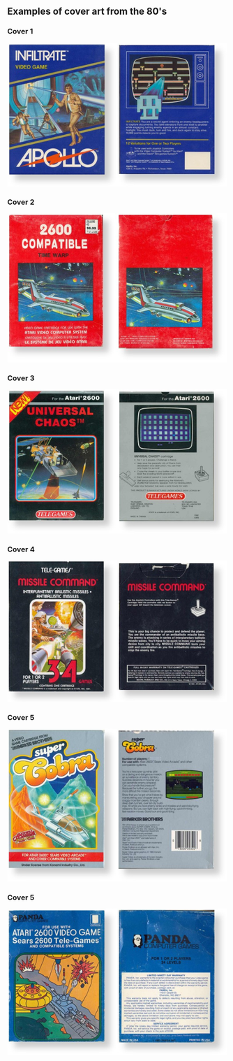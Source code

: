 ## Examples of cover art from the 80's

### Cover 1
![](https://github.com/SmallRoomLabs/HoverHeist/blob/master/coverart/Atari2600-box0.jpg?raw=true)

### Cover 2
![](https://github.com/SmallRoomLabs/HoverHeist/blob/master/coverart/Atari2600-box1.jpg?raw=true)

### Cover 3
![](https://github.com/SmallRoomLabs/HoverHeist/blob/master/coverart/Atari2600-box2.jpg?raw=true)

### Cover 4
![](https://github.com/SmallRoomLabs/HoverHeist/blob/master/coverart/Atari2600-box3.jpg?raw=true)

### Cover 5
![](https://github.com/SmallRoomLabs/HoverHeist/blob/master/coverart/Atari2600-box4.jpg?raw=true)

### Cover 5
![](https://github.com/SmallRoomLabs/HoverHeist/blob/master/coverart/Atari2600-box5.jpg?raw=true)

 
